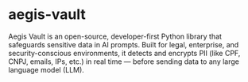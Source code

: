 # aegis-vault
 Aegis Vault is an open-source, developer-first Python library that safeguards sensitive data in AI prompts. Built for legal, enterprise, and security-conscious environments, it detects and encrypts PII (like CPF, CNPJ, emails, IPs, etc.) in real time — before sending data to any large language model (LLM).
